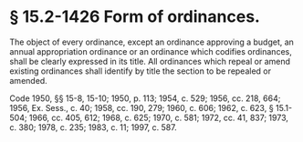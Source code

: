 # § 15.2-1426 Form of ordinances.

<p>The object of every ordinance, except an ordinance approving a budget, an annual appropriation ordinance or an ordinance which codifies ordinances, shall be clearly expressed in its title. All ordinances which repeal or amend existing ordinances shall identify by title the section to be repealed or amended.</p><p>Code 1950, §§ 15-8, 15-10; 1950, p. 113; 1954, c. 529; 1956, cc. 218, 664; 1956, Ex. Sess., c. 40; 1958, cc. 190, 279; 1960, c. 606; 1962, c. 623, § 15.1-504; 1966, cc. 405, 612; 1968, c. 625; 1970, c. 581; 1972, cc. 41, 837; 1973, c. 380; 1978, c. 235; 1983, c. 11; 1997, c. 587.</p>